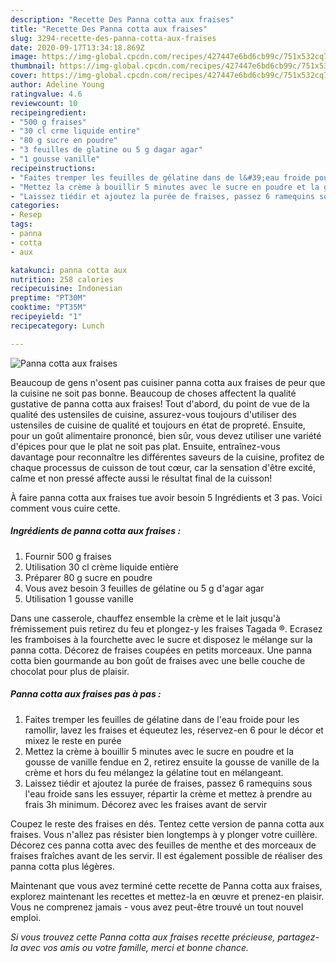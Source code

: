 ```yaml
---
description: "Recette Des Panna cotta aux fraises"
title: "Recette Des Panna cotta aux fraises"
slug: 3294-recette-des-panna-cotta-aux-fraises
date: 2020-09-17T13:34:18.869Z
image: https://img-global.cpcdn.com/recipes/427447e6bd6cb99c/751x532cq70/panna-cotta-aux-fraises-photo-principale-de-la-recette.jpg
thumbnail: https://img-global.cpcdn.com/recipes/427447e6bd6cb99c/751x532cq70/panna-cotta-aux-fraises-photo-principale-de-la-recette.jpg
cover: https://img-global.cpcdn.com/recipes/427447e6bd6cb99c/751x532cq70/panna-cotta-aux-fraises-photo-principale-de-la-recette.jpg
author: Adeline Young
ratingvalue: 4.6
reviewcount: 10
recipeingredient:
- "500 g fraises"
- "30 cl crme liquide entire"
- "80 g sucre en poudre"
- "3 feuilles de glatine ou 5 g dagar agar"
- "1 gousse vanille"
recipeinstructions:
- "Faites tremper les feuilles de gélatine dans de l&#39;eau froide pour les ramollir, lavez les fraises et équeutez les, réservez-en 6 pour le décor et mixez le reste en purée"
- "Mettez la crème à bouillir 5 minutes avec le sucre en poudre et la gousse de vanille fendue en 2, retirez ensuite la gousse de vanille de la crème et hors du feu mélangez la gélatine tout en mélangeant."
- "Laissez tiédir et ajoutez la purée de fraises, passez 6 ramequins sous l&#39;eau froide sans les essuyer, répartir la crème et mettez à prendre au frais 3h minimum. Décorez avec les fraises avant de servir"
categories:
- Resep
tags:
- panna
- cotta
- aux

katakunci: panna cotta aux 
nutrition: 258 calories
recipecuisine: Indonesian
preptime: "PT30M"
cooktime: "PT35M"
recipeyield: "1"
recipecategory: Lunch

---
```



![Panna cotta aux fraises](https://img-global.cpcdn.com/recipes/427447e6bd6cb99c/751x532cq70/panna-cotta-aux-fraises-photo-principale-de-la-recette.jpg)

Beaucoup de gens n'osent pas cuisiner panna cotta aux fraises de peur que la cuisine ne soit pas bonne. Beaucoup de choses affectent la qualité gustative de panna cotta aux fraises! Tout d'abord, du point de vue de la qualité des ustensiles de cuisine, assurez-vous toujours d'utiliser des ustensiles de cuisine de qualité et toujours en état de propreté. Ensuite, pour un goût alimentaire prononcé, bien sûr, vous devez utiliser une variété d'épices pour que le plat ne soit pas plat. Ensuite, entraînez-vous davantage pour reconnaître les différentes saveurs de la cuisine, profitez de chaque processus de cuisson de tout cœur, car la sensation d'être excité, calme et non pressé affecte aussi le résultat final de la cuisson!

<!--inarticleads1-->

À faire panna cotta aux fraises tue avoir besoin 5 Ingrédients et 3 pas. Voici comment vous cuire cette.

##### Ingrédients de panna cotta aux fraises :

1. Fournir 500 g fraises
1. Utilisation 30 cl crème liquide entière
1. Préparer 80 g sucre en poudre
1. Vous avez besoin 3 feuilles de gélatine ou 5 g d&#39;agar agar
1. Utilisation 1 gousse vanille


Dans une casserole, chauffez ensemble la crème et le lait jusqu&#39;à frémissement puis retirez du feu et plongez-y les fraises Tagada ®. Ecrasez les framboises à la fourchette avec le sucre et disposez le mélange sur la panna cotta. Décorez de fraises coupées en petits morceaux. Une panna cotta bien gourmande au bon goût de fraises avec une belle couche de chocolat pour plus de plaisir. 

<!--inarticleads2-->

##### Panna cotta aux fraises pas à pas :

1. Faites tremper les feuilles de gélatine dans de l&#39;eau froide pour les ramollir, lavez les fraises et équeutez les, réservez-en 6 pour le décor et mixez le reste en purée
1. Mettez la crème à bouillir 5 minutes avec le sucre en poudre et la gousse de vanille fendue en 2, retirez ensuite la gousse de vanille de la crème et hors du feu mélangez la gélatine tout en mélangeant.
1. Laissez tiédir et ajoutez la purée de fraises, passez 6 ramequins sous l&#39;eau froide sans les essuyer, répartir la crème et mettez à prendre au frais 3h minimum. Décorez avec les fraises avant de servir


Coupez le reste des fraises en dés. Tentez cette version de panna cotta aux fraises. Vous n&#39;allez pas résister bien longtemps à y plonger votre cuillère. Décorez ces panna cotta avec des feuilles de menthe et des morceaux de fraises fraîches avant de les servir. Il est également possible de réaliser des panna cotta plus légères. 

<!--inarticleads1-->

<p>
Maintenant que vous avez terminé cette recette de Panna cotta aux fraises, explorez maintenant les recettes et mettez-la en œuvre et prenez-en plaisir. Vous ne comprenez jamais - vous avez peut-être trouvé un tout nouvel emploi.
</p>

<p>
<i>Si vous trouvez cette Panna cotta aux fraises recette précieuse, partagez-la avec vos amis ou votre famille, merci et bonne chance.</i>
</p>
